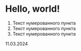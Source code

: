 # Hello, world!

1. Текст нумерованного пункта
2. Текст нумерованного пункта
3. Текст нумерованного пункта


11.03.2024